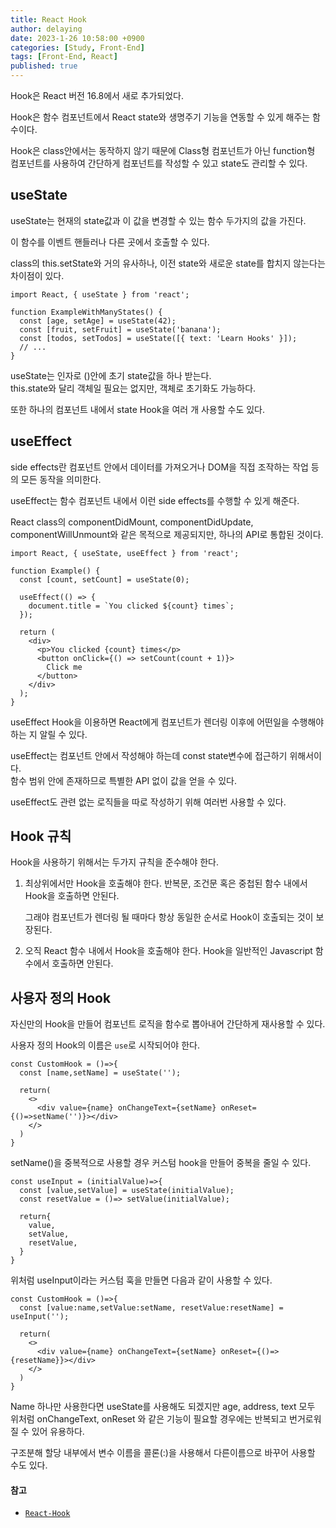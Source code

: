 ```yaml
---
title: React Hook
author: delaying
date: 2023-1-26 10:58:00 +0900
categories: [Study, Front-End]
tags: [Front-End, React]
published: true
---
```


Hook은 React 버전 16.8에서 새로 추가되었다.

Hook은 함수 컴포넌트에서 React state와 생명주기 기능을 연동할 수 있게 해주는 함수이다.

Hook은 class안에서는 동작하지 않기 때문에 Class형 컴포넌트가 아닌 function형 컴포넌트를 사용하여 간단하게 컴포넌트를 작성할 수 있고 state도 관리할 수 있다.


## useState
useState는 현재의 state값과 이 값을 변경할 수 있는 함수 두가지의 값을 가진다.

이 함수를 이벤트 핸들러나 다른 곳에서 호출할 수 있다.

class의 this.setState와 거의 유사하나, 이전 state와 새로운 state를 합치지 않는다는 차이점이 있다.


```
import React, { useState } from 'react';

function ExampleWithManyStates() {
  const [age, setAge] = useState(42);
  const [fruit, setFruit] = useState('banana');
  const [todos, setTodos] = useState([{ text: 'Learn Hooks' }]);
  // ...
}
```

useState는 인자로 ()안에 초기 state값을 하나 받는다.<br/>
this.state와 달리 객체일 필요는 없지만, 객체로 초기화도 가능하다.

또한 하나의 컴포넌트 내에서 state Hook을 여러 개 사용할 수도 있다.


## useEffect
side effects란 컴포넌트 안에서 데이터를 가져오거나 DOM을 직접 조작하는 작업 등의 모든 동작을 의미한다.

useEffect는 함수 컴포넌트 내에서 이런 side effects를 수행할 수 있게 해준다.

React class의 componentDidMount, componentDidUpdate, componentWillUnmount와 같은 목적으로 제공되지만, 하나의 API로 통합된 것이다.

```
import React, { useState, useEffect } from 'react';

function Example() {
  const [count, setCount] = useState(0);

  useEffect(() => {
    document.title = `You clicked ${count} times`;
  });

  return (
    <div>
      <p>You clicked {count} times</p>
      <button onClick={() => setCount(count + 1)}>
        Click me
      </button>
    </div>
  );
}
```

useEffect Hook을 이용하면 React에게 컴포넌트가 렌더링 이후에 어떤일을 수행해야하는 지 알릴 수 있다.

useEffect는 컴포넌트 안에서 작성해야 하는데 const state변수에 접근하기 위해서이다.<br/>
함수 범위 안에 존재하므로 특별한 API 없이 값을 얻을 수 있다.

useEffect도 관련 없는 로직들을 따로 작성하기 위해 여러번 사용할 수 있다.


## Hook 규칙
Hook을 사용하기 위해서는 두가지 규칙을 준수해야 한다.

1. 최상위에서만 Hook을 호출해야 한다.
    반복문, 조건문 혹은 중첩된 함수 내에서 Hook을 호출하면 안된다. 

    그래야 컴포넌트가 렌더링 될 때마다 항상 동일한 순서로 Hook이 호출되는 것이 보장된다.

2. 오직 React 함수 내에서 Hook을 호출해야 한다.
    Hook을 일반적인 Javascript 함수에서 호출하면 안된다.


## 사용자 정의 Hook
자신만의 Hook을 만들어 컴포넌트 로직을 함수로 뽑아내어 간단하게 재사용할 수 있다.

사용자 정의 Hook의 이름은 `use`로 시작되어야 한다.

```
const CustomHook = ()=>{
  const [name,setName] = useState('');

  return(
    <>
      <div value={name} onChangeText={setName} onReset={()=>setName('')}></div>
    </>
  )
}
```
setName()을 중복적으로 사용할 경우 커스텀 hook을 만들어 중복을 줄일 수 있다.

```
const useInput = (initialValue)=>{
  const [value,setValue] = useState(initialValue);
  const resetValue = ()=> setValue(initialValue);

  return{
    value,
    setValue,
    resetValue,
  }
}
```

위처럼 useInput이라는 커스텀 훅을 만들면 다음과 같이 사용할 수 있다.
```
const CustomHook = ()=>{
  const [value:name,setValue:setName, resetValue:resetName] = useInput('');

  return(
    <>
      <div value={name} onChangeText={setName} onReset={()=>{resetName}}></div>
    </>
  )
}
```

Name 하나만 사용한다면 useState를 사용해도 되겠지만 age, address, text 모두 위처럼 onChangeText, onReset 와 같은 기능이 필요할 경우에는 반복되고 번거로워질 수 있어 유용하다.

구조분해 할당 내부에서 변수 이름을 콜론(:)을 사용해서 다른이름으로 바꾸어 사용할 수도 있다.



#### 참고
- [`React-Hook`](https://ko.reactjs.org/docs/hooks-intro.html)